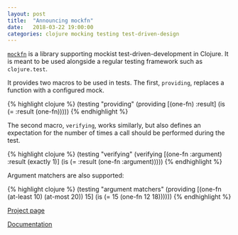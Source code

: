 ```yaml
---
layout: post
title:  "Announcing mockfn"
date:   2018-03-22 19:00:00
categories: clojure mocking testing test-driven-design
---
```


[`mockfn`](https://github.com/pmatiello/mockfn) is a library supporting mockist test-driven-development in Clojure. It is meant to be used alongside a regular testing framework such as `clojure.test`.

It provides two macros to be used in tests. The first, `providing`, replaces a function with a configured mock.

{% highlight clojure %}
(testing "providing"
  (providing [(one-fn) :result]
    (is (= :result (one-fn)))))
{% endhighlight %}

The second macro, `verifying`, works similarly, but also defines an expectation for the number of times a call should be performed during the test.

{% highlight clojure %}
(testing "verifying"
  (verifying [(one-fn :argument) :result (exactly 1)]
    (is (= :result (one-fn :argument)))))
{% endhighlight %}

Argument matchers are also supported:

{% highlight clojure %}
(testing "argument matchers"
  (providing [(one-fn (at-least 10) (at-most 20)) 15]
    (is (= 15 (one-fn 12 18))))))
{% endhighlight %}

[Project page](https://github.com/pmatiello/mockfn)

[Documentation](https://github.com/pmatiello/mockfn/blob/master/doc/documentation.md)
